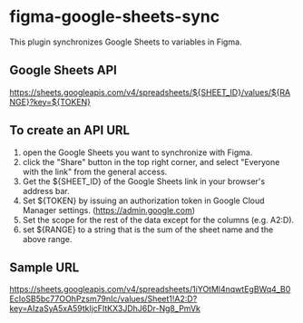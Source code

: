 # figma-google-sheets-sync

This plugin synchronizes Google Sheets to variables in Figma.

## Google Sheets API

https://sheets.googleapis.com/v4/spreadsheets/${SHEET_ID}/values/${RANGE}?key=${TOKEN}

## To create an API URL

1. open the Google Sheets you want to synchronize with Figma.
2. click the "Share" button in the top right corner, and select "Everyone with the link" from the general access.
3. Get the ${SHEET_ID} of the Google Sheets link in your browser's address bar.
4. Set ${TOKEN} by issuing an authorization token in Google Cloud Manager settings. (https://admin.google.com)
5. Set the scope for the rest of the data except for the columns (e.g. A2:D).
6. set ${RANGE} to a string that is the sum of the sheet name and the above range.

## Sample URL

https://sheets.googleapis.com/v4/spreadsheets/1iYOtMl4nqwtEgBWq4_B0EcIoSB5bc77OOhPzsm79nIc/values/Sheet1!A2:D?key=AIzaSyA5xA59tkljcFItKX3JDhJ6Dr-Ng8_PmVk